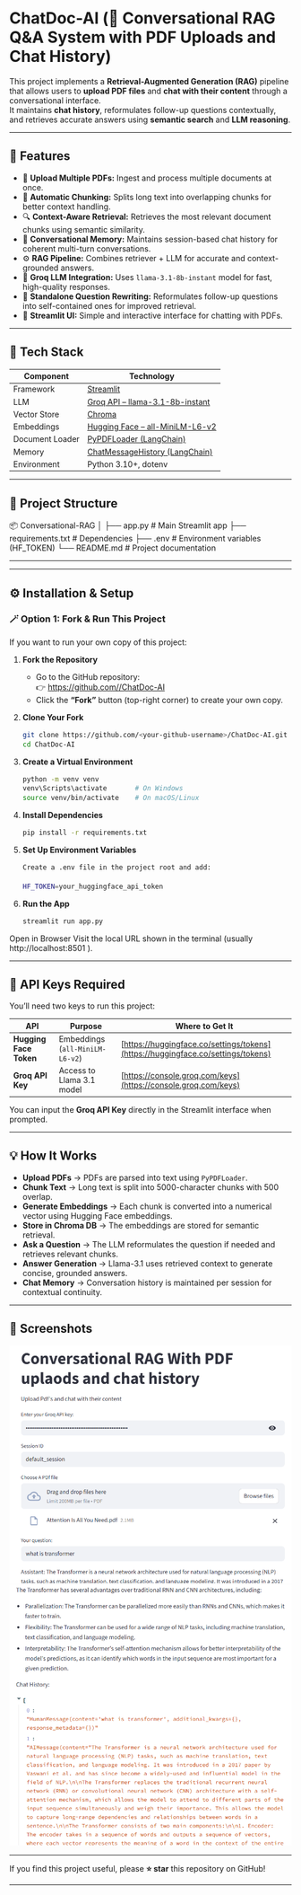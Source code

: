 # ChatDoc-AI (🧠 Conversational RAG Q&A System with PDF Uploads and Chat History)

This project implements a **Retrieval-Augmented Generation (RAG)** pipeline that allows users to **upload PDF files** and **chat with their content** through a conversational interface.  
It maintains **chat history**, reformulates follow-up questions contextually, and retrieves accurate answers using **semantic search** and **LLM reasoning**.

---

## 🚀 Features

- 📄 **Upload Multiple PDFs:** Ingest and process multiple documents at once.
- 🧩 **Automatic Chunking:** Splits long text into overlapping chunks for better context handling.
- 🔍 **Context-Aware Retrieval:** Retrieves the most relevant document chunks using semantic similarity.
- 💬 **Conversational Memory:** Maintains session-based chat history for coherent multi-turn conversations.
- ⚙️ **RAG Pipeline:** Combines retriever + LLM for accurate and context-grounded answers.
- 🔑 **Groq LLM Integration:** Uses `llama-3.1-8b-instant` model for fast, high-quality responses.
- 🧠 **Standalone Question Rewriting:** Reformulates follow-up questions into self-contained ones for improved retrieval.
- 🎨 **Streamlit UI:** Simple and interactive interface for chatting with PDFs.

---

## 🧰 Tech Stack

| Component | Technology |
|------------|-------------|
| Framework | [Streamlit](https://streamlit.io) |
| LLM | [Groq API – llama-3.1-8b-instant](https://groq.com) |
| Vector Store | [Chroma](https://docs.trychroma.com/) |
| Embeddings | [Hugging Face – all-MiniLM-L6-v2](https://huggingface.co/sentence-transformers/all-MiniLM-L6-v2) |
| Document Loader | [PyPDFLoader (LangChain)](https://python.langchain.com/docs/integrations/document_loaders/pdf) |
| Memory | [ChatMessageHistory (LangChain)](https://python.langchain.com/docs/modules/memory) |
| Environment | Python 3.10+, dotenv |

---

## 🧱 Project Structure

📦 Conversational-RAG
│
├── app.py # Main Streamlit app
├── requirements.txt # Dependencies
├── .env # Environment variables (HF_TOKEN)
└── README.md # Project documentation

---


---


## ⚙️ Installation & Setup

### 🪄 Option 1: Fork & Run This Project

If you want to run your own copy of this project:

1. **Fork the Repository**
   - Go to the GitHub repository:  
     👉 [https://github.com/<your-username>/ChatDoc-AI](https://github.com/<your-username>/ChatDoc-AI)
   - Click the **“Fork”** button (top-right corner) to create your own copy.

2. **Clone Your Fork**
   ```bash
   git clone https://github.com/<your-github-username>/ChatDoc-AI.git
   cd ChatDoc-AI
   ```


3. **Create a Virtual Environment**
    ```bash
    python -m venv venv
    venv\Scripts\activate       # On Windows
    source venv/bin/activate    # On macOS/Linux
    ```

4. **Install Dependencies**
    ```bash
    pip install -r requirements.txt
    ```

5. **Set Up Environment Variables**
    ```bash
    Create a .env file in the project root and add:

    HF_TOKEN=your_huggingface_api_token
    ```

6. **Run the App**
    ```bash
    streamlit run app.py
    ```

Open in Browser
Visit the local URL shown in the terminal (usually http://localhost:8501
).

---

## 🔑 API Keys Required

You’ll need two keys to run this project:

| API | Purpose | Where to Get It |
|-----|---------|----------------|
| **Hugging Face Token** | Embeddings (`all-MiniLM-L6-v2`) | [https://huggingface.co/settings/tokens](https://huggingface.co/settings/tokens) |
| **Groq API Key** | Access to Llama 3.1 model | [https://console.groq.com/keys](https://console.groq.com/keys) |

You can input the **Groq API Key** directly in the Streamlit interface when prompted.

---

## 💡 How It Works

- **Upload PDFs** → PDFs are parsed into text using `PyPDFLoader`.  
- **Chunk Text** → Long text is split into 5000-character chunks with 500 overlap.  
- **Generate Embeddings** → Each chunk is converted into a numerical vector using Hugging Face embeddings.  
- **Store in Chroma DB** → The embeddings are stored for semantic retrieval.  
- **Ask a Question** → The LLM reformulates the question if needed and retrieves relevant chunks.  
- **Answer Generation** → Llama-3.1 uses retrieved context to generate concise, grounded answers.  
- **Chat Memory** → Conversation history is maintained per session for contextual continuity.

---
## 📸 Screenshots
![1](screenshots/1.png)
![2](screenshots/2.png)

---

If you find this project useful, please **⭐ star** this repository on GitHub!

---